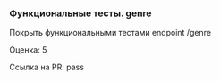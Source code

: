 ### Функциональные тесты. genre

Покрыть функциональными тестами endpoint /genre

Оценка: 5

Ссылка на PR: pass

